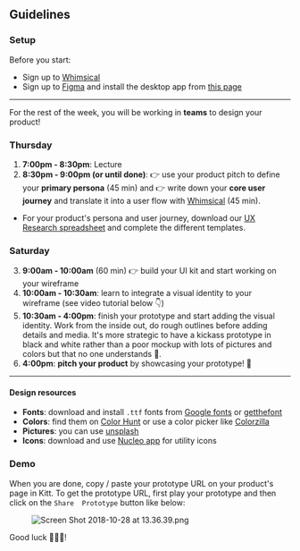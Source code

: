 ## Guidelines

### Setup
Before you start:

- Sign up to [Whimsical](https://whimsical.co)
- Sign up to [Figma](https://www.figma.com/) and install the desktop app from [this page](https://www.figma.com/downloads/)

<hr>

For the rest of the week, you will be working in **teams** to design your product!

### Thursday

1. **7:00pm - 8:30pm**: Lecture
2. **8:30pm - 9:00pm (or until done)**:  👉 use your product pitch to define your **primary persona** (45 min) and 👉 write down your **core user journey** and translate it into a user flow with [Whimsical](https://whimsical.co) (45 min).

- For your product's persona and user journey, download our [UX Research spreadsheet](https://github.com/dounan1/china-product/blob/master/01-design/exercises/UXResearch.xlsx?raw=true) and complete the different templates. 

### Saturday

3. **9:00am - 10:00am** (60 min) 👉 build your UI kit and start working on your wireframe
4. **10:00am - 10:30am**: learn to integrate a visual identity to your wireframe (see video tutorial below 👇)
5. **10:30am - 4:00pm**: finish your prototype and start adding the visual identity. Work from the inside out, do rough outlines before adding details and media. It's more strategic to have a kickass prototype in black and white rather than a poor mockup with lots of pictures and colors but that no one understands 😬.
6. **4:00pm**: **pitch your product** by showcasing your prototype! 🎉

<hr>

#### Design resources

- **Fonts**: download and install `.ttf` fonts from [Google fonts](https://fonts.google.com/) or [getthefont](https://www.getthefont.com/)
- **Colors**: find them on [Color Hunt](https://colorhunt.co/) or use a color picker like [Colorzilla](http://www.colorzilla.com/)
- **Pictures**: you can use [unsplash](https://unsplash.com/)
- **Icons**: download and use [Nucleo app](https://nucleoapp.com/) for utility icons

### Demo
When you are done, copy / paste your prototype URL on your product's page in Kitt. To get the prototype URL, first play your prototype and then click on the `Share  Prototype` button like below:

<figure style="width: 100%">
  <img alt="Screen Shot 2018-10-28 at 13.36.39.png" src="https://wagon-rc3.s3.eu-west-1.amazonaws.com/p23uzJ9h6DUHZzG1E1dNyAWA">
</figure>

Good luck 🚀🚀🚀!
